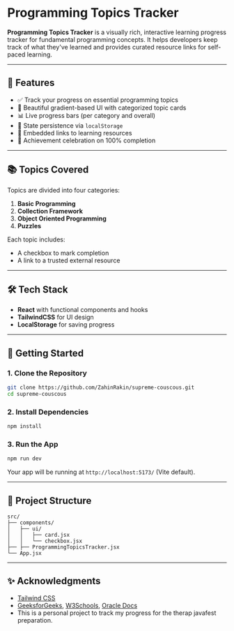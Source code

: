 # Programming Topics Tracker

**Programming Topics Tracker** is a visually rich, interactive learning progress tracker for fundamental programming concepts. It helps developers keep track of what they've learned and provides curated resource links for self-paced learning.

---

## 🎯 Features

* ✅ Track your progress on essential programming topics
* 🎨 Beautiful gradient-based UI with categorized topic cards
* 📊 Live progress bars (per category and overall)
* 💾 State persistence via `localStorage`
* 🔗 Embedded links to learning resources
* 🎉 Achievement celebration on 100% completion

---

## 📚 Topics Covered

Topics are divided into four categories:

1. **Basic Programming**
2. **Collection Framework**
3. **Object Oriented Programming**
4. **Puzzles**

Each topic includes:

* A checkbox to mark completion
* A link to a trusted external resource

---

## 🛠️ Tech Stack

* **React** with functional components and hooks
* **TailwindCSS** for UI design
* **LocalStorage** for saving progress

---

## 🚀 Getting Started

### 1. Clone the Repository

```bash
git clone https://github.com/ZahinRakin/supreme-couscous.git
cd supreme-couscous
```

### 2. Install Dependencies

```bash
npm install
```

### 3. Run the App

```bash
npm run dev
```

Your app will be running at `http://localhost:5173/` (Vite default).

---

## 📁 Project Structure

```
src/
├── components/
│   ├── ui/
│   │   ├── card.jsx
│   │   └── checkbox.jsx
├── ├── ProgrammingTopicsTracker.jsx
└── App.jsx
```
---

## ✨ Acknowledgments

* [Tailwind CSS](https://tailwindcss.com/)
* [GeeksforGeeks](https://www.geeksforgeeks.org/), [W3Schools](https://www.w3schools.com/), [Oracle Docs](https://docs.oracle.com/)
* This is a personal project to track my progress for the therap javafest preparation.
